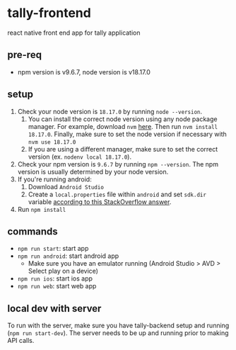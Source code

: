 # tally-frontend

react native front end app for tally application

## pre-req

- npm version is v9.6.7, node version is v18.17.0

## setup

1. Check your node version is `18.17.0` by running `node --version`.
   1. You can install the correct node version using any node package manager. For example, download `nvm` [here](https://github.com/nvm-sh/nvm/blob/master/README.md). Then run `nvm install 18.17.0`. Finally, make sure to set the node version if necessary with `nvm use 18.17.0`
   2. If you are using a different manager, make sure to set the correct version (ex. `nodenv local 18.17.0`).
2. Check your npm version is `9.6.7` by running `npm --version`. The npm version is usually determined by your node version.
3. If you're running android:
   1. Download `Android Studio`
   2. Create a `local.properties` file within `android` and set `sdk.dir` variable [according to this StackOverflow answer](https://stackoverflow.com/a/48155800).
3. Run `npm install`

## commands

- `npm run start`: start app
- `npm run android`: start android app
  - Make sure you have an emulator running (Android Studio > AVD > Select play on a device)
- `npm run ios`: start ios app
- `npm run web`: start web app

## local dev with server

To run with the server, make sure you have tally-backend setup and running (`npm run start-dev`). The server needs to be up and running 
prior to making API calls.
